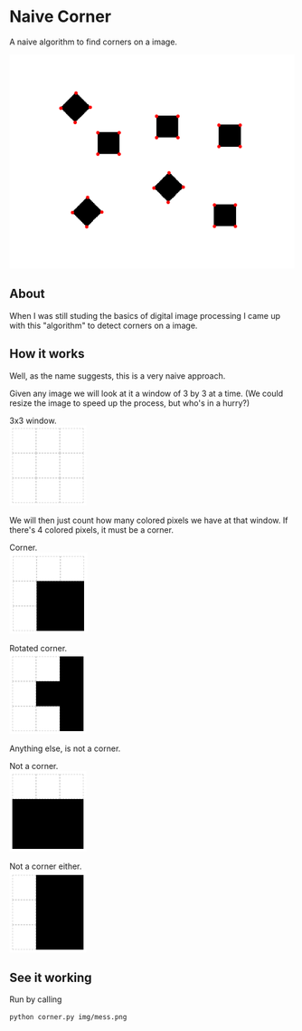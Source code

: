 # Naive Corner

A naive algorithm to find corners on a image.

![detected](ref/detected-corners.png)

## About

When I was still studing the basics of digital image processing I came up with this "algorithm" to detect corners on a image.

## How it works

Well, as the name suggests, this is a very naive approach.

Given any image we will look at it a window of 3 by 3 at a time. (We could resize the image to speed up the process, but who's in a hurry?)

3x3 window.  
![grid](ref/grid.png)

We will then just count how many colored pixels we have at that window. If there's 4 colored pixels, it must be a corner.

Corner.  
![grid](ref/corner-01.png)

Rotated corner.  
![rotated corner](ref/corner-02.png)

Anything else, is not a corner.

Not a corner.  
![grid](ref/not-corner-01.png)

Not a corner either.  
![grid](ref/not-corner-02.png)

## See it working

Run by calling
```bash
python corner.py img/mess.png
```
